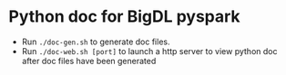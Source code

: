 Python doc for BigDL pyspark
=====
- Run `./doc-gen.sh` to generate doc files.
- Run `./doc-web.sh [port]` to launch a http server to view python doc after doc files have been generated 
